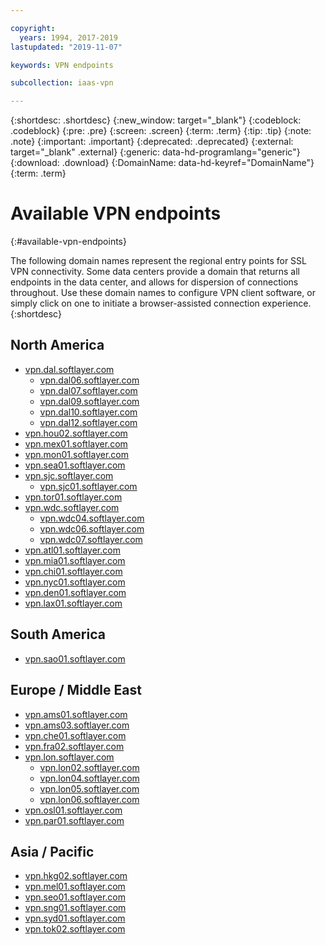 ```yaml
---

copyright:
  years: 1994, 2017-2019
lastupdated: "2019-11-07"

keywords: VPN endpoints

subcollection: iaas-vpn

---
```


{:shortdesc: .shortdesc}
{:new_window: target="_blank"}
{:codeblock: .codeblock}
{:pre: .pre}
{:screen: .screen}
{:term: .term}
{:tip: .tip}
{:note: .note}
{:important: .important}
{:deprecated: .deprecated}
{:external: target="_blank" .external}
{:generic: data-hd-programlang="generic"}
{:download: .download}
{:DomainName: data-hd-keyref="DomainName"}
{:term: .term}

# Available VPN endpoints
{:#available-vpn-endpoints}

The following domain names represent the regional entry points for SSL VPN connectivity. Some data centers provide a domain that returns all endpoints in the data center, and allows for dispersion of connections throughout. Use these domain names to configure VPN client software, or simply click on one to initiate a browser-assisted connection experience.
{:shortdesc}

## North America
* [vpn.dal.softlayer.com](https://vpn.dal.softlayer.com/prx/000/http/localhost/login/index.html)
  * [vpn.dal06.softlayer.com](https://vpn.dal06.softlayer.com/prx/000/http/localhost/login)
  * [vpn.dal07.softlayer.com](https://vpn.dal07.softlayer.com/prx/000/http/localhost/login)
  * [vpn.dal09.softlayer.com](https://vpn.dal09.softlayer.com/prx/000/http/localhost/login)
  * [vpn.dal10.softlayer.com](https://vpn.dal10.softlayer.com/prx/000/http/localhost/login)
  * [vpn.dal12.softlayer.com](https://vpn.dal12.softlayer.com/prx/000/http/localhost/login)
* [vpn.hou02.softlayer.com](https://vpn.hou02.softlayer.com/prx/000/http/localhost/login)
* [vpn.mex01.softlayer.com](https://vpn.mex01.softlayer.com/prx/000/http/localhost/login)
* [vpn.mon01.softlayer.com](https://vpn.mon01.softlayer.com/prx/000/http/localhost/login)
* [vpn.sea01.softlayer.com](https://vpn.sea01.softlayer.com/prx/000/http/localhost/login)
* [vpn.sjc.softlayer.com](https://vpn.sjc.softlayer.com/prx/000/http/localhost/login/index.html)
  * [vpn.sjc01.softlayer.com](https://vpn.sjc01.softlayer.com/prx/000/http/localhost/login)
* [vpn.tor01.softlayer.com](https://vpn.tor01.softlayer.com/prx/000/http/localhost/login)
* [vpn.wdc.softlayer.com](https://vpn.wdc.softlayer.com/prx/000/http/localhost/login/index.html)
  * [vpn.wdc04.softlayer.com](https://vpn.wdc04.softlayer.com/prx/000/http/localhost/login)
  * [vpn.wdc06.softlayer.com](https://vpn.wdc06.softlayer.com/prx/000/http/localhost/login/index.html)
  * [vpn.wdc07.softlayer.com](https://vpn.wdc07.softlayer.com/prx/000/http/localhost/login/index.html)
* [vpn.atl01.softlayer.com](https://vpn.atl01.softlayer.com/prx/000/http/localhost/login)
* [vpn.mia01.softlayer.com](https://vpn.mia01.softlayer.com/prx/000/http/localhost/login)
* [vpn.chi01.softlayer.com](https://vpn.chi01.softlayer.com/prx/000/http/localhost/login)
* [vpn.nyc01.softlayer.com](https://vpn.nyc01.softlayer.com/prx/000/http/localhost/login)
* [vpn.den01.softlayer.com](https://vpn.den01.softlayer.com/prx/000/http/localhost/login)
* [vpn.lax01.softlayer.com](https://vpn.lax01.softlayer.com/prx/000/http/localhost/login)

## South America
* [vpn.sao01.softlayer.com](https://vpn.sao01.softlayer.com/prx/000/http/localhost/login)

## Europe / Middle East
* [vpn.ams01.softlayer.com](https://vpn.ams01.softlayer.com/prx/000/http/localhost/login)
* [vpn.ams03.softlayer.com](https://vpn.ams03.softlayer.com/prx/000/http/localhost/login)
* [vpn.che01.softlayer.com](https://vpn.che01.softlayer.com/prx/000/http/localhost/login)
* [vpn.fra02.softlayer.com](https://vpn.fra02.softlayer.com/prx/000/http/localhost/login)
* [vpn.lon.softlayer.com](https://vpn.lon.softlayer.com/prx/000/http/localhost/login/index.html)
  * [vpn.lon02.softlayer.com](https://vpn.lon02.softlayer.com/prx/000/http/localhost/login)
  * [vpn.lon04.softlayer.com](https://vpn.lon04.softlayer.com/prx/000/http/localhost/login)
  * [vpn.lon05.softlayer.com](https://vpn.lon05.softlayer.com/prx/000/http/localhost/login)
  * [vpn.lon06.softlayer.com](https://vpn.lon06.softlayer.com/prx/000/http/localhost/login)
* [vpn.osl01.softlayer.com](https://vpn.osl01.softlayer.com/prx/000/http/localhost/login)
* [vpn.par01.softlayer.com](https://vpn.par01.softlayer.com/prx/000/http/localhost/login)

## Asia / Pacific
* [vpn.hkg02.softlayer.com](https://vpn.hkg02.softlayer.com/prx/000/http/localhost/login)
* [vpn.mel01.softlayer.com](hhttps://vpn.mel01.softlayer.com/prx/000/http/localhost/login)
* [vpn.seo01.softlayer.com](https://vpn.seo01.softlayer.com/prx/000/http/localhost/login)
* [vpn.sng01.softlayer.com](https://vpn.sng01.softlayer.com/prx/000/http/localhost/login)
* [vpn.syd01.softlayer.com](hhttps://vpn.syd01.softlayer.com/prx/000/http/localhost/login)
* [vpn.tok02.softlayer.com](https://vpn.tok02.softlayer.com/prx/000/http/localhost/login)
